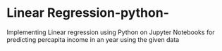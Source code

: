 # Linear Regression-python-
Implementing Linear regression using Python on Jupyter Notebooks for predicting percapita income in an year using the given data
